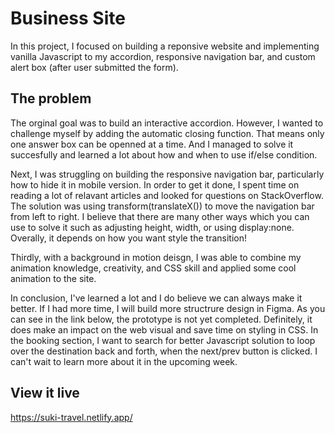 # Business Site

In this project, I focused on building a reponsive website and implementing vanilla Javascript to my accordion, responsive navigation bar, and custom alert box (after user submitted the form).


## The problem

The orginal goal was to build an interactive accordion. However, I wanted to challenge myself by adding the automatic closing function. That means only one answer box can be openned at a time. And I managed to solve it succesfully and learned a lot about how and when to use if/else condition. 

Next, I was struggling on building the responsive navigation bar, particularly how to hide it in mobile version. In order to get it done, I spent time on reading a lot of relavant articles and looked for questions on StackOverflow. The solution was using transform(translateX()) to move the navigation bar from left to right. I believe that there are many other ways which you can use to solve it such as adjusting height, width, or using display:none. Overally, it depends on how you want style the transition! 

Thirdly, with a background in motion deisgn, I was able to combine my animation knowledge, creativity, and CSS skill and applied some cool animation to the site. 

In conclusion, I've learned a lot and I do believe we can always make it better. If I had more time, I will build more structrure design in Figma. As you can see in the link below, the prototype is not yet completed. Definitely, it does make an impact on the web visual and save time on styling in CSS. In the booking section, I want to search for better Javascript solution to loop over the destination back and forth, when the next/prev button is clicked. I can't wait to learn more about it in the upcoming week.



## View it live
https://suki-travel.netlify.app/
